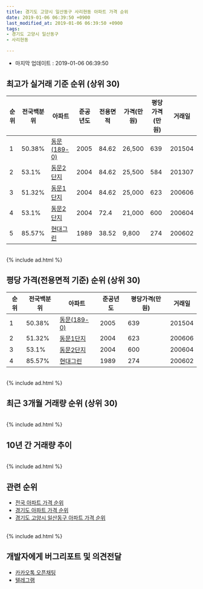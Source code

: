 ```yaml
---
title: 경기도 고양시 일산동구 사리현동 아파트 가격 순위
date: 2019-01-06 06:39:50 +0900
last_modified_at: 2019-01-06 06:39:50 +0900
tags:
- 경기도 고양시 일산동구
- 사리현동

---
```


* 마지막 업데이트 : 2019-01-06 06:39:50

## 최고가 실거래 기준 순위 (상위 30)


|순위|전국백분위|아파트|준공년도|전용면적|가격(만원)|평당가격(만원)|거래일|
|---|---|---|---|---|---|---|---|
|1|50.38%|[동문(189-0)](https://search.naver.com/search.naver?query=%EA%B2%BD%EA%B8%B0%EB%8F%84+%EA%B3%A0%EC%96%91%EC%8B%9C+%EC%9D%BC%EC%82%B0%EB%8F%99%EA%B5%AC+%EC%82%AC%EB%A6%AC%ED%98%84%EB%8F%99+%EB%8F%99%EB%AC%B8%28189-0%29)|2005|84.62|26,500|639|201504|
|2|53.1%|[동문2단지](https://search.naver.com/search.naver?query=%EA%B2%BD%EA%B8%B0%EB%8F%84+%EA%B3%A0%EC%96%91%EC%8B%9C+%EC%9D%BC%EC%82%B0%EB%8F%99%EA%B5%AC+%EC%82%AC%EB%A6%AC%ED%98%84%EB%8F%99+%EB%8F%99%EB%AC%B82%EB%8B%A8%EC%A7%80)|2004|84.62|25,500|584|201307|
|3|51.32%|[동문1단지](https://search.naver.com/search.naver?query=%EA%B2%BD%EA%B8%B0%EB%8F%84+%EA%B3%A0%EC%96%91%EC%8B%9C+%EC%9D%BC%EC%82%B0%EB%8F%99%EA%B5%AC+%EC%82%AC%EB%A6%AC%ED%98%84%EB%8F%99+%EB%8F%99%EB%AC%B81%EB%8B%A8%EC%A7%80)|2004|84.62|25,000|623|200606|
|4|53.1%|[동문2단지](https://search.naver.com/search.naver?query=%EA%B2%BD%EA%B8%B0%EB%8F%84+%EA%B3%A0%EC%96%91%EC%8B%9C+%EC%9D%BC%EC%82%B0%EB%8F%99%EA%B5%AC+%EC%82%AC%EB%A6%AC%ED%98%84%EB%8F%99+%EB%8F%99%EB%AC%B82%EB%8B%A8%EC%A7%80)|2004|72.4|21,000|600|200604|
|5|85.57%|[현대그린](https://search.naver.com/search.naver?query=%EA%B2%BD%EA%B8%B0%EB%8F%84+%EA%B3%A0%EC%96%91%EC%8B%9C+%EC%9D%BC%EC%82%B0%EB%8F%99%EA%B5%AC+%EC%82%AC%EB%A6%AC%ED%98%84%EB%8F%99+%ED%98%84%EB%8C%80%EA%B7%B8%EB%A6%B0)|1989|38.52|9,800|274|200602|


<br>
{% include ad.html %}
<br>

## 평당 가격(전용면적 기준) 순위 (상위 30)


|순위|전국백분위|아파트|준공년도|평당가격(만원)|거래일|
|---|---|---|---|---|---|
|1|50.38%|[동문(189-0)](https://search.naver.com/search.naver?query=%EA%B2%BD%EA%B8%B0%EB%8F%84+%EA%B3%A0%EC%96%91%EC%8B%9C+%EC%9D%BC%EC%82%B0%EB%8F%99%EA%B5%AC+%EC%82%AC%EB%A6%AC%ED%98%84%EB%8F%99+%EB%8F%99%EB%AC%B8%28189-0%29)|2005|639|201504|
|2|51.32%|[동문1단지](https://search.naver.com/search.naver?query=%EA%B2%BD%EA%B8%B0%EB%8F%84+%EA%B3%A0%EC%96%91%EC%8B%9C+%EC%9D%BC%EC%82%B0%EB%8F%99%EA%B5%AC+%EC%82%AC%EB%A6%AC%ED%98%84%EB%8F%99+%EB%8F%99%EB%AC%B81%EB%8B%A8%EC%A7%80)|2004|623|200606|
|3|53.1%|[동문2단지](https://search.naver.com/search.naver?query=%EA%B2%BD%EA%B8%B0%EB%8F%84+%EA%B3%A0%EC%96%91%EC%8B%9C+%EC%9D%BC%EC%82%B0%EB%8F%99%EA%B5%AC+%EC%82%AC%EB%A6%AC%ED%98%84%EB%8F%99+%EB%8F%99%EB%AC%B82%EB%8B%A8%EC%A7%80)|2004|600|200604|
|4|85.57%|[현대그린](https://search.naver.com/search.naver?query=%EA%B2%BD%EA%B8%B0%EB%8F%84+%EA%B3%A0%EC%96%91%EC%8B%9C+%EC%9D%BC%EC%82%B0%EB%8F%99%EA%B5%AC+%EC%82%AC%EB%A6%AC%ED%98%84%EB%8F%99+%ED%98%84%EB%8C%80%EA%B7%B8%EB%A6%B0)|1989|274|200602|


<br>
{% include ad.html %}
<br>

## 최근 3개월 거래량 순위 (상위 30)


<div style="width:100%;">
    <canvas id="deal_count_ranking" height="250"></canvas>
</div>


<script>
new Chart(document.getElementById("deal_count_ranking"), {
    type: 'horizontalBar',
    data: {
        labels: ['동문2단지'],
        datasets: [{
            label: '실거래 수',
            data: [3],
            borderColor: "rgba(255, 0, 128, 1)",
            backgroundColor: "rgba(255, 0, 128, 0.5)",
            fill: false,
        }]
    },
    options: {
        responsive: true,
        title: {
            display: true,
            text: '최근 3개월 거래량 순위'
        },
        tooltips: {
            mode: 'index',
            intersect: false,
            callbacks: {
                title: function(tooltipItems, data) {
                    return "실거래 수:";
                },
                label: function(tooltipItem, data) {
                    return data.labels[tooltipItem.index] + ": " + tooltipItem.xLabel;
                }
            }
        },
        hover: {
            mode: 'nearest',
            intersect: true
        },
        scales: {
            xAxes: [{
                display: true,
                scaleLabel: {
                    display: true,
                    labelString: '실거래 수'
                },
                ticks: {
                    suggestedMin: 0,
                }
            }],
            yAxes: [{
                display: true,
                ticks: {
                    autoSkip: false,
                    callback: function(value, index, values) {
                        if (value.length > 15)
                            return value.substr(0, 13) + "...";
                        else
                            return value;
                    }
                },
                scaleLabel: {
                    display: false,
                }
            }]
        }
    }
});

</script>


<br>
{% include ad.html %}
<br>

## 10년 간 거래량 추이


<div style="width:100%;">
    <canvas id="deal_progress" height="250"></canvas>
</div>

<script>
new Chart(document.getElementById("deal_progress"), {
    type: 'line',
    data: {
        labels: ['200901','200902','200903','200904','200905','200906','200907','200908','200909','200910','200911','200912','201001','201002','201003','201004','201005','201006','201007','201008','201009','201010','201011','201012','201101','201102','201103','201104','201105','201106','201107','201108','201109','201110','201111','201112','201201','201202','201203','201204','201205','201206','201207','201208','201209','201210','201211','201212','201301','201302','201303','201304','201305','201306','201307','201308','201309','201310','201311','201312','201401','201402','201403','201404','201405','201406','201407','201408','201409','201410','201411','201412','201501','201502','201503','201504','201505','201506','201507','201508','201509','201510','201511','201512','201601','201602','201603','201604','201605','201606','201607','201608','201609','201610','201611','201612','201701','201702','201703','201704','201705','201706','201707','201708','201709','201710','201711','201712','201801','201802','201803','201804','201805','201806','201807','201808','201809','201810','201811','201812','201901'],
        datasets: [{
            label: '실거래 수',
            pointRadius: 1,
            data: [2, 5, 2, 3, 4, 2, 7, 7, 2, 7, 3, 2, 3, 2, 2, 1, 4, 3, 1, 1, 2, 1, 2, 2, 7, 9, 3, 2, 3, 0, 7, 6, 6, 1, 2, 2, 3, 3, 6, 1, 4, 2, 3, 2, 4, 7, 4, 2, 4, 5, 9, 12, 3, 5, 6, 7, 6, 11, 2, 5, 3, 9, 12, 9, 7, 13, 10, 11, 6, 7, 5, 9, 5, 7, 8, 13, 19, 10, 15, 8, 17, 7, 16, 5, 6, 5, 16, 10, 9, 6, 10, 9, 8, 10, 6, 6, 3, 8, 11, 4, 11, 8, 10, 7, 9, 0, 4, 4, 5, 5, 7, 5, 9, 1, 2, 6, 7, 4, 1, 2, 0],
            borderColor: "rgba(255, 201, 14, 1)",
            backgroundColor: "rgba(255, 201, 14, 0.5)",
            fill: true,
        }]
    },
    options: {
        responsive: true,
        title: {
            display: true,
            text: '10년간 거래량 추이'
        },
        tooltips: {
            mode: 'index',
            intersect: false,
        },
        hover: {
            mode: 'nearest',
            intersect: true
        },
        scales: {
            xAxes: [{
                display: true,
                scaleLabel: {
                    display: true,
                    labelString: '년/월'
                }
            }],
            yAxes: [{
                display: true,
                ticks: {
                    suggestedMin: 0,
                },
                scaleLabel: {
                    display: true,
                    labelString: '실거래 수'
                }
            }]
        }
    }
});

</script>


<br>
{% include ad.html %}
<br>

## 관련 순위

- [전국 아파트 가격 순위](https://inasie.github.io/apt-ranking/전국)
- [경기도 아파트 가격 순위](https://inasie.github.io/apt-ranking/경기도)
- [경기도 고양시 일산동구 아파트 가격 순위](https://inasie.github.io/apt-ranking/경기도-고양시-일산동구)


<br>
{% include ad.html %}
<br>

## 개발자에게 버그리포트 및 의견전달

- [카카오톡 오픈채팅](https://open.kakao.com/o/gLJUAP4)
- [텔레그램](https://t.me/inasie)

